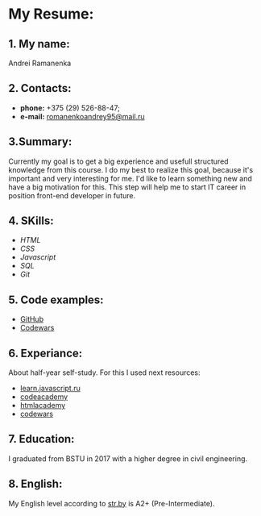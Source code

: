 # My Resume:
## 1. My name: 
Andrei Ramanenka	
## 2. Contacts:
* **phone:** +375 (29) 526-88-47; 
* **e-mail:** romanenkoandrey95@mail.ru

## 3.Summary: 
Сurrently my goal is to get a big experience and usefull structured knowledge from this course.
I do my best to realize this goal, because it's important and very interesting for me. I'd like to learn something new and
have a big motivation for this. This step will help me to start IT career in position front-end developer in future.
## 4. SKills: 
   * *HTML*
   * *CSS*
   * *Javascript*
   * *SQL*
   * *Git*

## 5. Code examples:
   * [GitHub](https://github.com/romanenkoandrew) 
   * [Codewars](https://www.codewars.com/users/Andrew%20Romanenko/stats)

## 6. Experiance: 
About half-year self-study. For this I used next resources:
   * [learn.javascript.ru](learn.javascript.ru)
   * [codeacademy](https://www.codecademy.com/profiles/RomanenkoAndrew)
   * [htmlacademy](https://htmlacademy.ru)
   * [codewars](https://www.codewars.com/users/Andrew%20Romanenko/stats) 
   
## 7. Education:
I graduated from BSTU in 2017 with a higher degree in civil engineering.
## 8. English:
My English level according to [str.by](https://str.by) is A2+ (Pre-Intermediate).